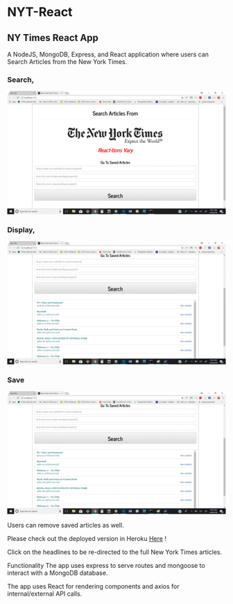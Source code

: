 # NYT-React

## NY Times React App 
A NodeJS, MongoDB, Express, and React application where users can Search Articles from the New York Times.


### Search,



![Search the NEW YORK TIMES](Screen-shots/search.gif)



 ### Display, 
 
 ![Display Articles](Screen-shots/new-articles.gif)


 ### Save 

  
 ![Save Articles](Screen-shots/save-articles.gif)
 
 
 
 Users can remove saved articles as well.

Please check out the deployed version in Heroku  [Here](https://nytimes-react-heroku.herokuapp.com/) !

Click on the headlines to be re-directed to the full New York Times articles.

Functionality
The app uses express to serve routes and mongoose to interact with a MongoDB database.

The app uses React for rendering components and axios for internal/external API calls.
